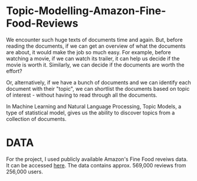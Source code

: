 # Topic-Modelling-Amazon-Fine-Food-Reviews

We encounter such huge texts of documents time and again. But, before reading the documents, if we can get an overview of what the documents are about, it would make the job so much easy. For example, before watching a movie, if we can watch its trailer, it can help us decide if the movie is worth it. Similarly, we can decide if the documents are worth the effort?

Or, alternatively, if we have a bunch of documents and we can identify each document with their "topic", we can shortlist the documents based on topic of interest - without having to read through all the documents.

In Machine Learning and Natural Language Processing, Topic Models, a type of statistical model, gives us the ability to discover topics from a collection of documents.

# DATA

For the project, I used publicly available Amazon's Fine Food reveiws data. It can be accessed [here](http://snap.stanford.edu/data/web-FineFoods.html). The data contains approx. 569,000 reviews from 256,000 users.

